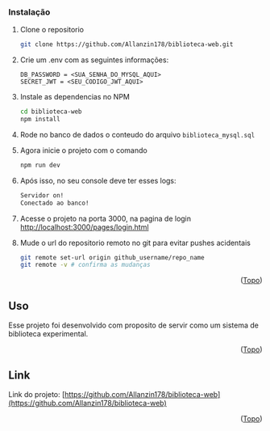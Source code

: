 <a id="readme-top"></a>

### Instalação

1. Clone o repositorio
   ```sh
   git clone https://github.com/Allanzin178/biblioteca-web.git
   ```

2. Crie um .env com as seguintes informações: 
   ```env
   DB_PASSWORD = <SUA_SENHA_DO_MYSQL_AQUI>
   SECRET_JWT = <SEU_CODIGO_JWT_AQUI>
   ```

3. Instale as dependencias no NPM
   ```sh
   cd biblioteca-web
   npm install
   ```

4. Rode no banco de dados o conteudo do arquivo `biblioteca_mysql.sql`

5. Agora inicie o projeto com o comando
   ```sh
   npm run dev
   ```

6. Após isso, no seu console deve ter esses logs:
   ```sh
   Servidor on!
   Conectado ao banco!
   ```

4. Acesse o projeto na porta 3000, na pagina de login
   [http://localhost:3000/pages/login.html](http://localhost:3000/pages/login.html)

5. Mude o url do repositorio remoto no git para evitar pushes acidentais
   ```sh
   git remote set-url origin github_username/repo_name
   git remote -v # confirma as mudanças
   ```

<p align="right">(<a href="#readme-top">Topo</a>)</p>

## Uso

Esse projeto foi desenvolvido com proposito de servir como um sistema de biblioteca experimental.

<p align="right">(<a href="#readme-top">Topo</a>)</p>

## Link

Link do projeto: [https://github.com/Allanzin178/biblioteca-web](https://github.com/Allanzin178/biblioteca-web)

<p align="right">(<a href="#readme-top">Topo</a>)</p>
